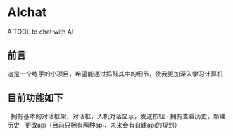 # AIchat
 A TOOL to chat with AI
## 前言
这是一个练手的小项目，希望能通过捣鼓其中的细节，使我更加深入学习计算机
## 目前功能如下
· 拥有基本的对话框架，对话框，人机对话显示，发送按钮
· 拥有查看历史，新建历史
· 更改api（目前只拥有两种api，未来会有自建api的规划）
